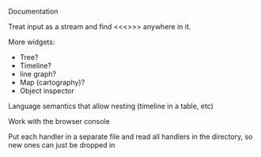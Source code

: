 Documentation

Treat input as a stream and find <<<>>> anywhere in it.

More widgets:

* Tree?
* Timeline?
* line graph?
* Map (cartography)?
* Object inspector

Language semantics that allow nesting (timeline in a table, etc)

Work with the browser console

Put each handler in a separate file and read all handlers in the directory, so new ones can just be dropped in

